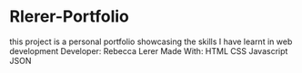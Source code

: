 # Rlerer-Portfolio
this project is a personal portfolio showcasing the skills I have learnt in web development
Developer: Rebecca Lerer
Made With:
HTML
CSS
Javascript
JSON

